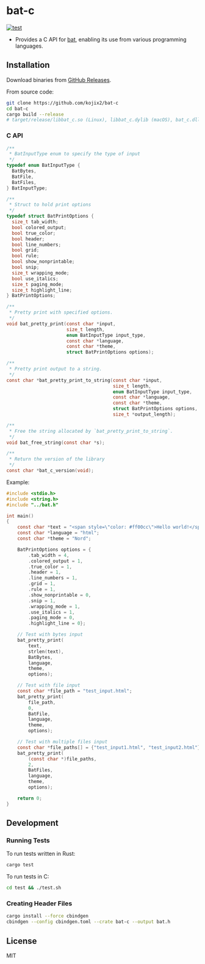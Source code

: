 # bat-c

[![test](https://github.com/kojix2/bat-c/actions/workflows/test.yml/badge.svg)](https://github.com/kojix2/bat-c/actions/workflows/test.yml)

- Provides a C API for [bat](https://github.com/sharkdp/bat), enabling its use from various programming languages.

## Installation

Download binaries from [GitHub Releases](https://github.com/kojix2/bat-c/releases).

From source code:

```sh
git clone https://github.com/kojix2/bat-c
cd bat-c
cargo build --release
# target/release/libbat_c.so (Linux), libbat_c.dylib (macOS), bat_c.dll (Windows)
```

### C API

```c
/**
 * BatInputType enum to specify the type of input
 */
typedef enum BatInputType {
  BatBytes,
  BatFile,
  BatFiles,
} BatInputType;

/**
 * Struct to hold print options
 */
typedef struct BatPrintOptions {
  size_t tab_width;
  bool colored_output;
  bool true_color;
  bool header;
  bool line_numbers;
  bool grid;
  bool rule;
  bool show_nonprintable;
  bool snip;
  size_t wrapping_mode;
  bool use_italics;
  size_t paging_mode;
  size_t highlight_line;
} BatPrintOptions;

/**
 * Pretty print with specified options.
 */
void bat_pretty_print(const char *input,
                      size_t length,
                      enum BatInputType input_type,
                      const char *language,
                      const char *theme,
                      struct BatPrintOptions options);

/**
 * Pretty print output to a string.
 */
const char *bat_pretty_print_to_string(const char *input,
                                       size_t length,
                                       enum BatInputType input_type,
                                       const char *language,
                                       const char *theme,
                                       struct BatPrintOptions options,
                                       size_t *output_length);

/**
 * Free the string allocated by `bat_pretty_print_to_string`.
 */
void bat_free_string(const char *s);

/**
 * Return the version of the library
 */
const char *bat_c_version(void);
```

Example:

```c
#include <stdio.h>
#include <string.h>
#include "../bat.h"

int main()
{
    const char *text = "<span style=\"color: #ff00cc\">Hello world!</span>\n";
    const char *language = "html";
    const char *theme = "Nord";

    BatPrintOptions options = {
        .tab_width = 4,
        .colored_output = 1,
        .true_color = 1,
        .header = 1,
        .line_numbers = 1,
        .grid = 1,
        .rule = 1,
        .show_nonprintable = 0,
        .snip = 1,
        .wrapping_mode = 1,
        .use_italics = 1,
        .paging_mode = 0,
        .highlight_line = 0};

    // Test with bytes input
    bat_pretty_print(
        text,
        strlen(text),
        BatBytes,
        language,
        theme,
        options);

    // Test with file input
    const char *file_path = "test_input.html";
    bat_pretty_print(
        file_path,
        0,
        BatFile,
        language,
        theme,
        options);

    // Test with multiple files input
    const char *file_paths[] = {"test_input1.html", "test_input2.html"};
    bat_pretty_print(
        (const char *)file_paths,
        2,
        BatFiles,
        language,
        theme,
        options);

    return 0;
}
```

## Development

### Running Tests

To run tests written in Rust:

```sh
cargo test
```

To run tests in C:

```sh
cd test && ./test.sh
```

### Creating Header Files

```sh
cargo install --force cbindgen
cbindgen --config cbindgen.toml --crate bat-c --output bat.h
```

## License

MIT
